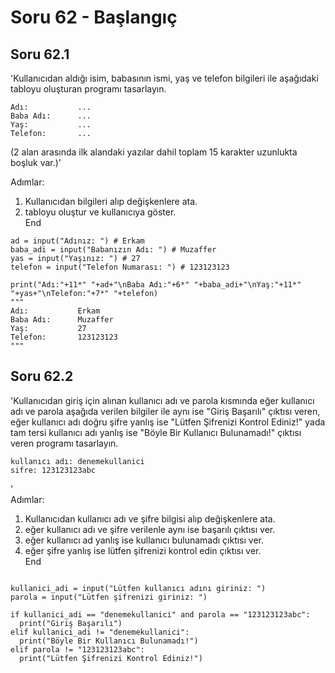 # Soru 62 - Başlangıç


## Soru 62.1

'Kullanıcıdan aldığı isim, babasının ismi, yaş ve telefon bilgileri ile aşağıdaki tabloyu oluşturan programı tasarlayın.
```
Adı:           ...
Baba Adı:      ...
Yaş:           ...
Telefon:       ...
```
(2 alan arasında ilk alandaki yazılar dahil toplam 15 karakter uzunlukta boşluk var.)' <br>

Adımlar:
1. Kullanıcıdan bilgileri alıp değişkenlere ata.
2. tabloyu oluştur ve kullanıcıya göster. <br>
End

```
ad = input("Adınız: ") # Erkam
baba_adi = input("Babanızın Adı: ") # Muzaffer
yas = input("Yaşınız: ") # 27
telefon = input("Telefon Numarası: ") # 123123123

print("Adı:"+11*" "+ad+"\nBaba Adı:"+6*" "+baba_adi+"\nYaş:"+11*" "+yas+"\nTelefon:"+7*" "+telefon)
"""
Adı:           Erkam
Baba Adı:      Muzaffer
Yaş:           27
Telefon:       123123123
"""
```

## Soru 62.2

'Kullanıcıdan giriş için alınan kullanıcı adı ve parola kısmında eğer kullanıcı adı ve parola aşağıda verilen bilgiler ile aynı ise "Giriş Başarılı" çıktısı veren, eğer kullanıcı adı doğru şifre yanlış ise "Lütfen Şifrenizi Kontrol Ediniz!" yada tam tersi kullanıcı adı yanlış ise "Böyle Bir Kullanıcı Bulunamadı!" çıktısı veren programı tasarlayın.
```
kullanıcı adı: denemekullanici
sifre: 123123123abc
```
' <br>
Adımlar:
1. Kullanıcıdan kullanıcı adı ve şifre bilgisi alıp değişkenlere ata.
2. eğer kullanıcı adı ve şifre verilenle aynı ise başarılı çıktısı ver.
3. eğer kullanıcı ad yanlış ise kullanıcı bulunamadı çıktısı ver.
4. eğer şifre yanlış ise lütfen şifrenizi kontrol edin çıktısı ver. <br>
End

```

kullanici_adi = input("Lütfen kullanıcı adını giriniz: ")
parola = input("Lütfen şifrenizi giriniz: ")

if kullanici_adi == "denemekullanici" and parola == "123123123abc":
  print("Giriş Başarılı")
elif kullanici_adi != "denemekullanici":
  print("Böyle Bir Kullanıcı Bulunamadı!")
elif parola != "123123123abc":
  print("Lütfen Şifrenizi Kontrol Ediniz!")
```
